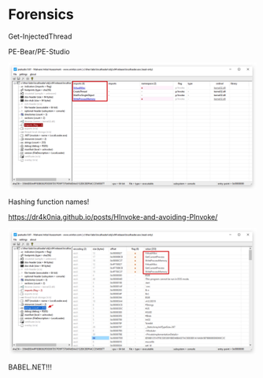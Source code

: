 # Forensics
Get-InjectedThread


PE-Bear/PE-Studio

![image](./images/lab_sc_for_pestudio.jpg)

Hashing function names!

<https://dr4k0nia.github.io/posts/HInvoke-and-avoiding-PInvoke/>

![image](./images/lab_sc_for_pestudio_strings.jpg)

BABEL.NET!!!
